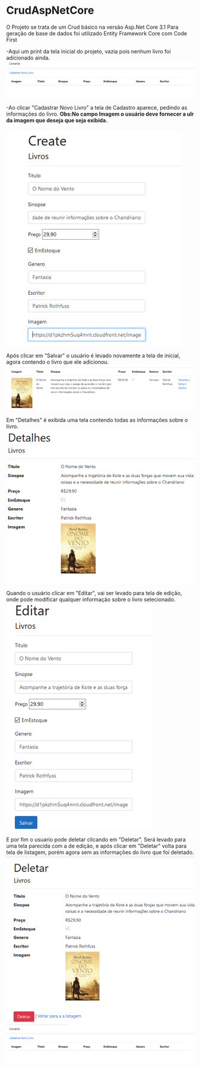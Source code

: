 # CrudAspNetCore

O Projeto se trata de um Crud básico na versão Asp.Net Core 3.1
Para geração de base de dados foi utilizado Entity Framework Core com Code First 

-Aqui um print da tela inicial do projeto, vazia pois nenhum livro foi adicionado ainda.
![CrudAspNetCore1](https://github.com/FernandoSilva11/CrudAspNetCore/blob/master/TelaInicial.PNG)

-Ao clicar "Cadastrar Novo Livro" a tela de Cadastro aparece, pedindo as informações do livro.
**Obs:No campo Imagem o usuário deve fornecer a ulr da imagem que deseja que seja exibida.**
 
![CrudAspNetCore2](https://github.com/FernandoSilva11/CrudAspNetCore/blob/master/TelaCadastro.PNG)

Após clicar em "Salvar" o usuário é levado novamente a tela de inicial, agora contendo o livro que ele adicionou.
![CrudAspNetCore3](https://github.com/FernandoSilva11/CrudAspNetCore/blob/master/TelaListagem.PNG)

Em "Detalhes" é exibida uma tela contendo todas as informações sobre o livro.
![CrudAspNetCore4](https://github.com/FernandoSilva11/CrudAspNetCore/blob/master/TelaDetalhes.PNG)

Quando o usuário clicar em "Editar", vai ser levado para tela de edição, onde pode modificar qualquer informação sobre o livro selecionado.
![CrudAspNetCore5](https://github.com/FernandoSilva11/CrudAspNetCore/blob/master/TelaEdicao.PNG)

E por fim o usuario pode deletar clicando em "Deletar". Será levado para uma tela parecida com a de edição, e após clicar em "Deletar" volta para tela de listagem, porém agora sem as informações do livro que foi deletado. 
![CrudAspNetCore6](https://github.com/FernandoSilva11/CrudAspNetCore/blob/master/TelaDelete.PNG)
![CrudAspNetCore7](https://github.com/FernandoSilva11/CrudAspNetCore/blob/master/TelaInicial.PNG)
